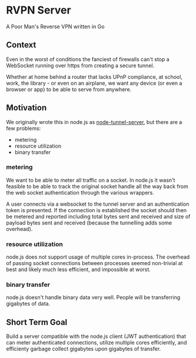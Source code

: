 # RVPN Server

A Poor Man's Reverse VPN written in Go

Context
-------

Even in the worst of conditions the fanciest of firewalls can't stop a WebSocket
running over https from creating a secure tunnel.

Whether at home behind a router that lacks UPnP compliance, at school, work,
the library - or even on an airplane, we want any device (or even a browser or
app) to be able to serve from anywhere.

Motivation
----------

We originally wrote this in node.js as
[node-tunnel-server](https://git.daplie.com/Daplie/node-tunnel-server),
but there are a few problems:

* metering
* resource utilization
* binary transfer

### metering

We want to be able to meter all traffic on a socket.
In node.js it wasn't feasible to be able to track the original socket handle
all the way back from the web socket authentication through the various
wrappers.

A user connects via a websocket to the tunnel server
and an authentication token is presented.
If the connection is established the socket should then be metered and reported
including total bytes sent and received and size of payload bytes sent and
received (because the tunnelling adds some overhead).

### resource utilization

node.js does not support usage of multiple cores in-process.
The overhead of passing socket connections between processes seemed non-trivial
at best and likely much less efficient, and impossible at worst.

### binary transfer

node.js doesn't handle binary data very well. People will be transferring
gigabytes of data.

Short Term Goal
----

Build a server compatible with the node.js client (JWT authentication)
that can meter authenticated connections, utilize multiple cores efficiently,
and efficienty garbage collect gigabytes upon gigabytes of transfer.